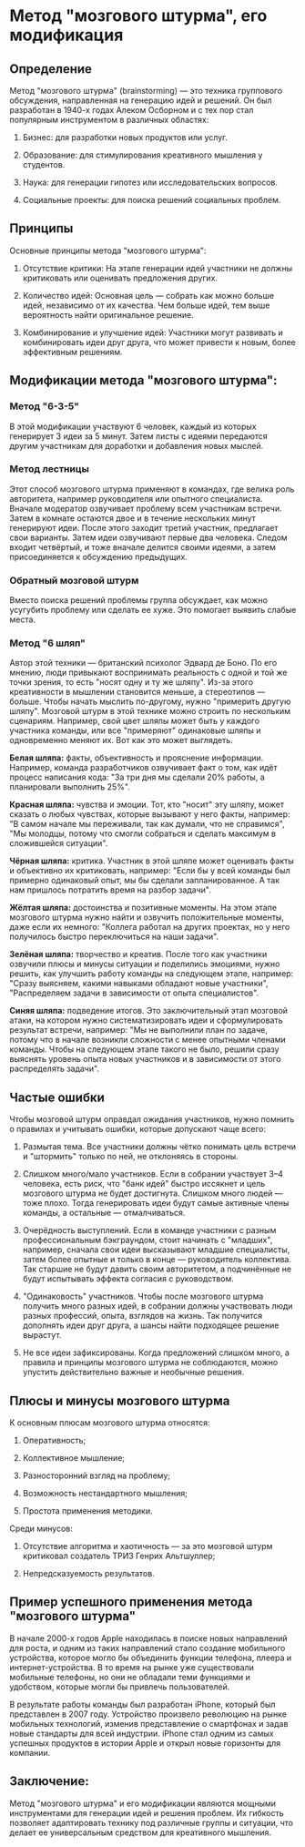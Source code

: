 # Метод "мозгового штурма", его модификация

## Определение
Метод "мозгового штурма" (brainstorming) — это техника группового обсуждения, направленная на генерацию идей и решений. Он был разработан в 1940-х годах Алеком Осборном и с тех пор стал популярным инструментом в различных областях:

1. Бизнес: для разработки новых продуктов или услуг.

2. Образование: для стимулирования креативного мышления у студентов.

3. Наука: для генерации гипотез или исследовательских вопросов.

4. Социальные проекты: для поиска решений социальных проблем.

## Принципы
Основные принципы метода "мозгового штурма":
1. Отсутствие критики: На этапе генерации идей участники не должны критиковать или оценивать предложения других.

2. Количество идей: Основная цель — собрать как можно больше идей, независимо от их качества. Чем больше идей, тем выше вероятность найти оригинальное решение.

3. Комбинирование и улучшение идей: Участники могут развивать и комбинировать идеи друг друга, что может привести к новым, более эффективным решениям.

## Модификации метода "мозгового штурма":

### Метод "6-3-5" 
В этой модификации участвуют 6 человек, каждый из которых генерирует 3 идеи за 5 минут. Затем листы с идеями передаются другим участникам для доработки и добавления новых мыслей.

### Метод лестницы 
Этот способ мозгового штурма применяют в командах, где велика роль авторитета, например руководителя или опытного специалиста. Вначале модератор озвучивает проблему всем участникам встречи. Затем в комнате остаются двое и в течение нескольких минут генерируют идеи. После этого заходит третий участник, предлагает свои варианты. Затем идеи озвучивают первые два человека. Следом входит четвёртый, и тоже вначале делится своими идеями, а затем присоединяется к обсуждению предыдущих.

### Обратный мозговой штурм 
Вместо поиска решений проблемы группа обсуждает, как можно усугубить проблему или сделать ее хуже. Это помогает выявить слабые места.

### Метод "6 шляп" 
Автор этой техники — британский психолог Эдвард де Боно. По его мнению, люди привыкают воспринимать реальность с одной и той же точки зрения, то есть "носят одну и ту же шляпу". Из-за этого креативности в мышлении становится меньше, а стереотипов — больше. Чтобы начать мыслить по-другому, нужно "примерить другую шляпу". Мозговой штурм в этой технике можно строить по нескольким сценариям. Например, свой цвет шляпы может быть у каждого участника команды, или все "примеряют" одинаковые шляпы и одновременно меняют их. Вот как это может выглядеть.

**Белая шляпа:** факты, объективность и прояснение информации. Например, команда разработчиков озвучивает факт о том, как идёт процесс написания кода: "За три дня мы сделали 20% работы, а планировали выполнить 25%".

**Красная шляпа:** чувства и эмоции. Тот, кто "носит" эту шляпу, может сказать о любых чувствах, которые вызывают у него факты, например: "В самом начале мы переживали, так как думали, что не справимся", "Мы молодцы, потому что смогли собраться и сделать максимум в сложившейся ситуации".

**Чёрная шляпа:** критика. Участник в этой шляпе может оценивать факты и объективно их критиковать, например: "Если бы у всей команды был примерно одинаковый опыт, мы бы сделали запланированное. А так нам пришлось потратить время на разбор задачи".

**Жёлтая шляпа:** достоинства и позитивные моменты. На этом этапе мозгового штурма нужно найти и озвучить положительные моменты, даже если их немного: "Коллега работал на других проектах, но у него получилось быстро переключиться на наши задачи".

**Зелёная шляпа:** творчество и креатив. После того как участники озвучили плюсы и минусы ситуации и поделились эмоциями, нужно решить, как улучшить работу команды на следующем этапе, например: "Сразу выясняем, какими навыками обладают новые участники", "Распределяем задачи в зависимости от опыта специалистов".

**Синяя шляпа:** подведение итогов. Это заключительный этап мозговой атаки, на котором нужно систематизировать идеи и сформулировать результат встречи, например: "Мы не выполнили план по задаче, потому что в начале возникли сложности с менее опытными членами команды. Чтобы на следующем этапе такого не было, решили сразу выяснять уровень опыта новых участников и в зависимости от этого распределять задачи".

## Частые ошибки

Чтобы мозговой штурм оправдал ожидания участников, нужно помнить о правилах и учитывать ошибки, которые допускают чаще всего:

1. Размытая тема. Все участники должны чётко понимать цель встречи и "штормить" только по ней, не отклоняясь в стороны.

2. Слишком много/мало участников. Если в собрании участвует 3–4 человека, есть риск, что "банк идей" быстро иссякнет и цель мозгового штурма не будет достигнута. Слишком много людей — тоже плохо. Тогда генерировать идеи будут самые активные члены команды, а остальные — отмалчиваться.

3. Очерёдность выступлений. Если в команде участники с разным профессиональным бэкграундом, стоит начинать с "младших", например, сначала свои идеи высказывают младшие специалисты, затем более опытные и только в конце — руководитель коллектива. Так старшие не будут давить своим авторитетом, а подчинённые не будут испытывать эффекта согласия с руководством.

4. "Одинаковость" участников. Чтобы после мозгового штурма получить много разных идей, в собрании должны участвовать люди разных профессий, опыта, взглядов на жизнь. Так получится дополнять идеи друг друга, а шансы найти подходящее решение вырастут.

5. Не все идеи зафиксированы. Когда предложений слишком много, а правила и принципы мозгового штурма не соблюдаются, можно упустить действительно важные и необычные решения.

## Плюсы и минусы мозгового штурма

К основным плюсам мозгового штурма относятся:

1. Оперативность;

2. Коллективное мышление;

3. Разносторонний взгляд на проблему;

4. Возможность нестандартного мышления;

5. Простота применения методики.

Среди минусов: 

1. Отсутствие алгоритма и хаотичность — за это мозговой штурм критиковал создатель ТРИЗ Генрих Альтшуллер;

2. Непредсказуемость результатов.

## Пример успешного применения метода "мозгового штурма"

В начале 2000-х годов Apple находилась в поиске новых направлений для роста, и одним из таких направлений стало создание мобильного устройства, которое могло бы объединить функции телефона, плеера и интернет-устройства. В то время на рынке уже существовали мобильные телефоны, но они не обладали теми функциями и удобством, которые могли бы привлечь пользователей.

В результате работы команды был разработан iPhone, который был представлен в 2007 году. Устройство произвело революцию на рынке мобильных технологий, изменив представление о смартфонах и задав новые стандарты для всей индустрии. iPhone стал одним из самых успешных продуктов в истории Apple и открыл новые горизонты для компании.

## Заключение:
Метод "мозгового штурма" и его модификации являются мощными инструментами для генерации идей и решения проблем. Их гибкость позволяет адаптировать технику под различные группы и ситуации, что делает ее универсальным средством для креативного мышления.
